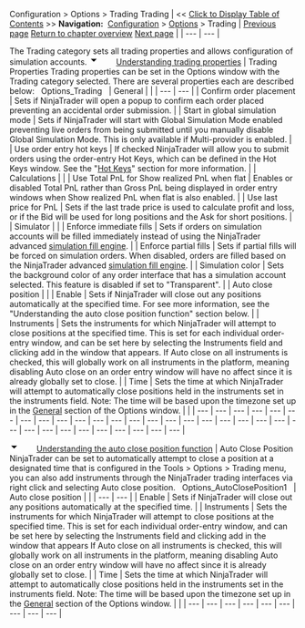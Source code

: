 ﻿
Configuration > Options > Trading
Trading
| << [Click to Display Table of Contents](options_trading.md) >> **Navigation:**     [Configuration](configuration-1.md) > [Options](options-1.md) > Trading | [Previous page](enabling_disabling-multi-provi-1.md) [Return to chapter overview](options-1.md) [Next page](options_strategies-1.md) |
| --- | --- |

The Trading category sets all trading properties and allows configuration of simulation accounts. 
![tog_minus](tog_minus-1.gif)        [Understanding trading properties](javascript:HMToggle('toggle','UnderstandingTradingProperties','UnderstandingTradingProperties_ICON'))
| Trading Properties Trading properties can be set in the Options window with the Trading category selected. There are several properties each are described below:   Options_Trading     | General |  | | --- | --- | | Confirm order placement | Sets if NinjaTrader will open a popup to confirm each order placed preventing an accidental order submission. | | Start in global simulation mode | Sets if NinjaTrader will start with Global Simulation Mode enabled preventing live orders from being submitted until you manually disable Global Simulation Mode. This is only available if Multi-provider is enabled. | | Use order entry hot keys | If checked NinjaTrader will allow you to submit orders using the order-entry Hot Keys, which can be defined in the Hot Keys window. See the "[Hot Keys](hot_key_manager-1.md)" section for more information. | | Calculations |  | | Use Total PnL for Show realized PnL when flat | Enables or disabled Total PnL rather than Gross PnL being displayed in order entry windows when Show realized PnL when flat is also enabled. | | Use last price for PnL | Sets if the last trade price is used to calculate profit and loss, or if the Bid will be used for long positions and the Ask for short positions. | | Simulator |  | | Enforce immediate fills | Sets if orders on simulation accounts will be filled immediately instead of using the NinjaTrader advanced [simulation fill engine](simulation-1.md). | | Enforce partial fills | Sets if partial fills will be forced on simulation orders. When disabled, orders are filled based on the NinjaTrader advanced [simulation fill engine](simulation-1.md). | | Simulation color | Sets the background color of any order interface that has a simulation account selected. This feature is disabled if set to "Transparent". | | Auto close position |  | | Enable | Sets if NinjaTrader will close out any positions automatically at the specified time. For see more information, see the "Understanding the auto close position function" section below. | | Instruments | Sets the instruments for which NinjaTrader will attempt to close positions at the specified time. This is set for each individual order-entry window, and can be set here by selecting the Instruments field and clicking add in the window that appears. If Auto close on all instruments is checked, this will globally work on all instruments in the platform, meaning disabling Auto close on an order entry window will have no affect since it is already globally set to close. | | Time | Sets the time at which NinjaTrader will attempt to automatically close positions held in the instruments set in the instruments field. Note: The time will be based upon the timezone set up in the [General](general_section-1.md) section of the Options window. | |
| --- | --- | --- | --- | --- | --- | --- | --- | --- | --- | --- | --- | --- | --- | --- | --- | --- | --- | --- | --- | --- | --- | --- | --- | --- | --- | --- | --- | --- | --- | --- |

![tog_minus](tog_minus-1.gif)        [Understanding the auto close position function](javascript:HMToggle('toggle','UnderstandingTheAutoClosePositionFunction','UnderstandingTheAutoClosePositionFunction_ICON'))
| Auto Close Position NinjaTrader can be set to automatically attempt to close a position at a designated time that is configured in the Tools > Options > Trading menu, you can also add instruments through the NinjaTrader trading interfaces via right click and selecting Auto close position.   Options_AutoClosePosition1     | Auto close position |  | | --- | --- | | Enable | Sets if NinjaTrader will close out any positions automatically at the specified time. | | Instruments | Sets the instruments for which NinjaTrader will attempt to close positions at the specified time. This is set for each individual order-entry window, and can be set here by selecting the Instruments field and clicking add in the window that appears If Auto close on all instruments is checked, this will globally work on all instruments in the platform, meaning disabling Auto close on an order entry window will have no affect since it is already globally set to close. | | Time | Sets the time at which NinjaTrader will attempt to automatically close positions held in the instruments set in the instruments field. Note: The time will be based upon the timezone set up in the [General](general_section-1.md) section of the Options window. | |
| --- | --- | --- | --- | --- | --- | --- | --- | --- |

